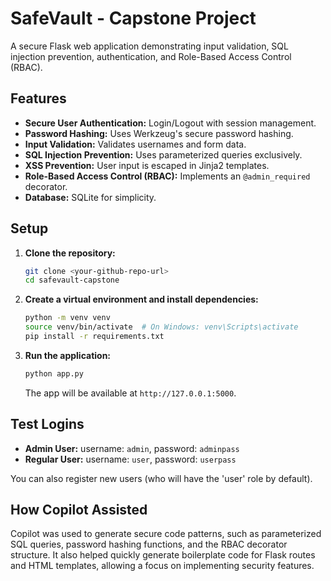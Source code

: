 # SafeVault - Capstone Project

A secure Flask web application demonstrating input validation, SQL injection prevention, authentication, and Role-Based Access Control (RBAC).

## Features

- **Secure User Authentication:** Login/Logout with session management.
- **Password Hashing:** Uses Werkzeug's secure password hashing.
- **Input Validation:** Validates usernames and form data.
- **SQL Injection Prevention:** Uses parameterized queries exclusively.
- **XSS Prevention:** User input is escaped in Jinja2 templates.
- **Role-Based Access Control (RBAC):** Implements an `@admin_required` decorator.
- **Database:** SQLite for simplicity.

## Setup

1.  **Clone the repository:**
    ```bash
    git clone <your-github-repo-url>
    cd safevault-capstone
    ```

2.  **Create a virtual environment and install dependencies:**
    ```bash
    python -m venv venv
    source venv/bin/activate  # On Windows: venv\Scripts\activate
    pip install -r requirements.txt
    ```

3.  **Run the application:**
    ```bash
    python app.py
    ```
    The app will be available at `http://127.0.0.1:5000`.

## Test Logins

- **Admin User:** username: `admin`, password: `adminpass`
- **Regular User:** username: `user`, password: `userpass`

You can also register new users (who will have the 'user' role by default).

## How Copilot Assisted

Copilot was used to generate secure code patterns, such as parameterized SQL queries, password hashing functions, and the RBAC decorator structure. It also helped quickly generate boilerplate code for Flask routes and HTML templates, allowing a focus on implementing security features.
